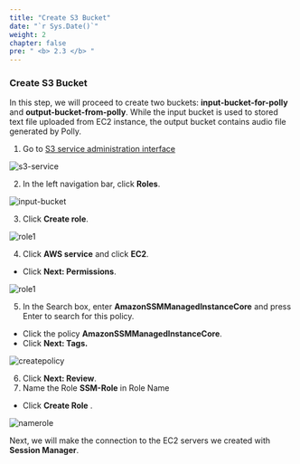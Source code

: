 ```yaml
---
title: "Create S3 Bucket"
date: "`r Sys.Date()`"
weight: 2
chapter: false
pre: " <b> 2.3 </b> "
---
```


### Create S3 Bucket

In this step, we will proceed to create two buckets: **input-bucket-for-polly** and **output-bucket-from-polly**. While the input bucket is used to stored text file uploaded from EC2 instance, the output bucket contains audio file generated by Polly.

1. Go to [S3 service administration interface](https://console.aws.amazon.com/iamv2/)

![s3-service](/images/create-s3/choose-s3.png)

2. In the left navigation bar, click **Roles**.

![input-bucket](/images/create-s3/start-create-bucket-1.png)

3. Click **Create role**.

![role1](/images/2.prerequisite/039-iamrole.png)

4. Click **AWS service** and click **EC2**.

- Click **Next: Permissions**.

![role1](/images/2.prerequisite/40-iamrole.png)

5. In the Search box, enter **AmazonSSMManagedInstanceCore** and press Enter to search for this policy.

- Click the policy **AmazonSSMManagedInstanceCore**.
- Click **Next: Tags.**

![createpolicy](/images/2.prerequisite/041-iamrole.png)

6. Click **Next: Review**.
7. Name the Role **SSM-Role** in Role Name

- Click **Create Role** \.

![namerole](/images/2.prerequisite/042-iamrole.png)

Next, we will make the connection to the EC2 servers we created with **Session Manager**.
